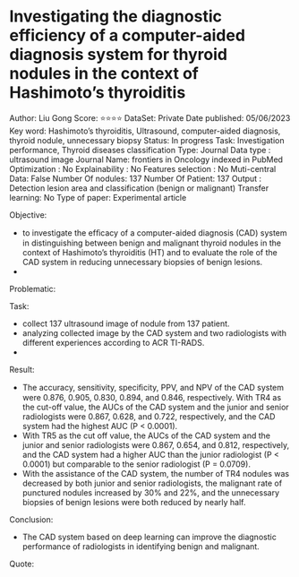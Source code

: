 # Investigating the diagnostic efficiency of a computer-aided diagnosis system for thyroid nodules in the context of Hashimoto’s thyroiditis

Author: Liu Gong
Score: ⭐️⭐️⭐️⭐️
DataSet: Private
Date published: 05/06/2023
Key word: Hashimoto’s thyroiditis, Ultrasound, computer-aided diagnosis, thyroid nodule, unnecessary biopsy
Status: In progress
Task: Investigation performance, Thyroid diseases classification
Type: Journal
Data type : ultrasound image
Journal Name: frontiers in Oncology indexed in PubMed
Optimization : No
Explainability : No
Features selection : No
Muti-central Data: False
Number Of nodules: 137
Number Of Patient: 137
Output : Detection lesion area  and classification (benign or malignant)
Transfer learning: No
Type of paper: Experimental article

Objective:

- to investigate the efﬁcacy of a computer-aided diagnosis (CAD) system in distinguishing between benign and malignant thyroid nodules in the context of Hashimoto’s thyroiditis (HT) and to evaluate the role of the CAD system in reducing unnecessary biopsies of benign lesions.
- 

Problematic:

Task:

- collect 137 ultrasound image of nodule  from 137 patient.
- analyzing collected image by the CAD system and two radiologists with different experiences according to ACR TI-RADS.
- 

Result:

- The accuracy, sensitivity, speciﬁcity, PPV, and NPV of the CAD system were 0.876, 0.905, 0.830, 0.894, and 0.846, respectively. With TR4 as the cut-off value, the AUCs of the CAD system and the junior and senior radiologists were 0.867, 0.628, and 0.722, respectively, and the CAD system had the highest AUC (P < 0.0001).
- With TR5 as the cut off value, the AUCs of the CAD system and the junior and senior radiologists were 0.867, 0.654, and 0.812, respectively, and the CAD system had a higher AUC than the junior radiologist (P < 0.0001) but comparable to the senior radiologist (P = 0.0709).
- With the assistance of the CAD system, the number of TR4 nodules was decreased by both junior and senior radiologists, the malignant rate of punctured nodules increased by 30% and 22%, and the unnecessary biopsies of benign lesions were both reduced by nearly half.

Conclusion:

- The CAD system based on deep learning can improve the diagnostic performance of radiologists in identifying benign and malignant.

Quote: